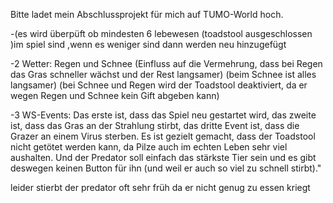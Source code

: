 Bitte ladet mein Abschlussprojekt für mich auf TUMO-World hoch.

-(es wird überpüft ob mindesten 6 lebewesen (toadstool ausgeschlossen )im spiel sind ,wenn es weniger sind dann werden neu hinzugefügt

-2 Wetter: Regen und Schnee (Einfluss auf die Vermehrung, dass bei Regen das Gras schneller wächst und der Rest langsamer) (beim Schnee ist alles langsamer) (bei Schnee und Regen wird der Toadstool deaktiviert, da er wegen Regen und Schnee kein Gift abgeben kann)

-3 WS-Events: Das erste ist, dass das Spiel neu gestartet wird, das zweite ist, dass das Gras an der Strahlung stirbt, das dritte Event ist, dass die Grazer an einem Virus sterben. Es ist gezielt gemacht, dass der Toadstool nicht getötet werden kann, da Pilze auch im echten Leben sehr viel aushalten. Und der Predator soll einfach das stärkste Tier sein und es gibt deswegen keinen Button für ihn (und weil er auch so viel zu schnell stirbt)."

leider stierbt der predator oft sehr früh da er nicht genug zu essen kriegt 
